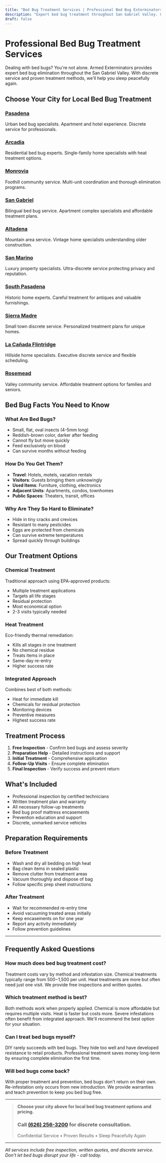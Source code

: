```yaml
---
title: "Bed Bug Treatment Services | Professional Bed Bug Exterminators"
description: "Expert bed bug treatment throughout San Gabriel Valley. Choose your city for discrete, effective bed bug elimination. Heat & chemical options. Call (626) 256-3200."
draft: false
---
```


# Professional Bed Bug Treatment Services

Dealing with bed bugs? You're not alone. Armed Exterminators provides expert bed bug elimination throughout the San Gabriel Valley. With discrete service and proven treatment methods, we'll help you sleep peacefully again.

## Choose Your City for Local Bed Bug Treatment

### [Pasadena](/bed-bug-treatment-pasadena/)
Urban bed bug specialists. Apartment and hotel experience. Discrete service for professionals.

### [Arcadia](/locations/arcadia/)
Residential bed bug experts. Single-family home specialists with heat treatment options.

### [Monrovia](/locations/monrovia/)
Foothill community service. Multi-unit coordination and thorough elimination programs.

### [San Gabriel](/locations/san-gabriel/)
Bilingual bed bug service. Apartment complex specialists and affordable treatment plans.

### [Altadena](/locations/altadena/)
Mountain area service. Vintage home specialists understanding older construction.

### [San Marino](/locations/san-marino/)
Luxury property specialists. Ultra-discrete service protecting privacy and reputation.

### [South Pasadena](/locations/south-pasadena/)
Historic home experts. Careful treatment for antiques and valuable furnishings.

### [Sierra Madre](/locations/sierra-madre/)
Small town discrete service. Personalized treatment plans for unique homes.

### [La Cañada Flintridge](/locations/la-canada-flintridge/)
Hillside home specialists. Executive discrete service and flexible scheduling.

### [Rosemead](/locations/rosemead/)
Valley community service. Affordable treatment options for families and seniors.

## Bed Bug Facts You Need to Know

### What Are Bed Bugs?
- Small, flat, oval insects (4-5mm long)
- Reddish-brown color, darker after feeding
- Cannot fly but move quickly
- Feed exclusively on blood
- Can survive months without feeding

### How Do You Get Them?
- **Travel**: Hotels, motels, vacation rentals
- **Visitors**: Guests bringing them unknowingly
- **Used Items**: Furniture, clothing, electronics
- **Adjacent Units**: Apartments, condos, townhomes
- **Public Spaces**: Theaters, transit, offices

### Why Are They So Hard to Eliminate?
- Hide in tiny cracks and crevices
- Resistant to many pesticides
- Eggs are protected from chemicals
- Can survive extreme temperatures
- Spread quickly through buildings

## Our Treatment Options

### Chemical Treatment
Traditional approach using EPA-approved products:
- Multiple treatment applications
- Targets all life stages
- Residual protection
- Most economical option
- 2-3 visits typically needed

### Heat Treatment
Eco-friendly thermal remediation:
- Kills all stages in one treatment
- No chemical residue
- Treats items in place
- Same-day re-entry
- Higher success rate

### Integrated Approach
Combines best of both methods:
- Heat for immediate kill
- Chemicals for residual protection
- Monitoring devices
- Preventive measures
- Highest success rate

## Treatment Process

1. **Free Inspection** - Confirm bed bugs and assess severity
2. **Preparation Help** - Detailed instructions and support
3. **Initial Treatment** - Comprehensive application
4. **Follow-Up Visits** - Ensure complete elimination
5. **Final Inspection** - Verify success and prevent return

## What's Included

- Professional inspection by certified technicians
- Written treatment plan and warranty
- All necessary follow-up treatments
- Bed bug proof mattress encasements
- Prevention education and support
- Discrete, unmarked service vehicles

## Preparation Requirements

### Before Treatment
- Wash and dry all bedding on high heat
- Bag clean items in sealed plastic
- Remove clutter from treatment areas
- Vacuum thoroughly and dispose of bag
- Follow specific prep sheet instructions

### After Treatment
- Wait for recommended re-entry time
- Avoid vacuuming treated areas initially
- Keep encasements on for one year
- Report any activity immediately
- Follow prevention guidelines

---

## Frequently Asked Questions

### How much does bed bug treatment cost?
Treatment costs vary by method and infestation size. Chemical treatments typically range from $500-$1,500 per unit. Heat treatments are more but often need just one visit. We provide free inspections and written quotes.

### Which treatment method is best?
Both methods work when properly applied. Chemical is more affordable but requires multiple visits. Heat is faster but costs more. Severe infestations often benefit from integrated approach. We'll recommend the best option for your situation.

### Can I treat bed bugs myself?
DIY rarely succeeds with bed bugs. They hide too well and have developed resistance to retail products. Professional treatment saves money long-term by ensuring complete elimination the first time.

### Will bed bugs come back?
With proper treatment and prevention, bed bugs don't return on their own. Re-infestation only occurs from new introduction. We provide warranties and teach prevention to keep you bed bug free.

---

> **Choose your city above for local bed bug treatment options and pricing.**
> ### Call [(626) 256-3200](tel:6262563200) for discrete consultation.
> Confidential Service • Proven Results • Sleep Peacefully Again

---

*All services include free inspection, written quotes, and discrete service. Don't let bed bugs disrupt your life - call today.*